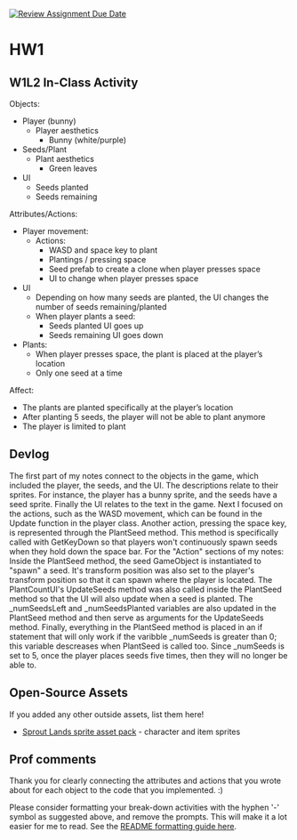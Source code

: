 [![Review Assignment Due Date](https://classroom.github.com/assets/deadline-readme-button-22041afd0340ce965d47ae6ef1cefeee28c7c493a6346c4f15d667ab976d596c.svg)](https://classroom.github.com/a/MjLLqDcN)
# HW1
## W1L2 In-Class Activity
Objects:
- Player (bunny)
  - Player aesthetics
    - Bunny (white/purple)
- Seeds/Plant
  - Plant aesthetics 
    - Green leaves
- UI
  - Seeds planted
  - Seeds remaining

Attributes/Actions:
  - Player movement:
    - Actions:
      - WASD and space key to plant
      - Plantings / pressing space 
      - Seed prefab to create a clone when player presses space 
      - UI to change when player presses space 
  - UI
    - Depending on how many seeds are planted, the UI changes the number of seeds remaining/planted
    - When player plants a seed:
      - Seeds planted UI goes up
      - Seeds remaining UI goes down 
  - Plants:
    - When player presses space, the plant is placed at the player’s location 
    - Only one seed at a time
    
Affect:
- The plants are planted specifically at the player’s location
- After planting 5 seeds, the player will not be able to plant anymore
- The player is limited to plant

## Devlog
The first part of my notes connect to the objects in the game, which included the player, the seeds, and the UI. The descriptions relate to their sprites. For instance, the player has a bunny sprite, and the seeds have a seed sprite. Finally the UI relates to the text in the game. Next I focused on the actions, such as the WASD movement, which can be found in the Update function in the player class. Another action, pressing the space key, is represented through the PlantSeed method. This method is specifically called with GetKeyDown so that players won't continuously spawn seeds when they hold down the space bar. For the "Action" sections of my notes: Inside the PlantSeed method, the seed GameObject is instantiated to "spawn" a seed. It's transform position was also set to the player's transform position so that it can spawn where the player is located. The PlantCountUI's UpdateSeeds method was also called inside the PlantSeed method so that the UI will also update when a seed is planted. The _numSeedsLeft and _numSeedsPlanted variables are also updated in the PlantSeed method and then serve as arguments for the UpdateSeeds method. Finally, everything in the PlantSeed method is placed in an if statement that will only work if the varibble _numSeeds is greater than 0; this variable descreases when PlantSeed is called too. Since _numSeeds is set to 5, once the player places seeds five times, then they will no longer be able to.

## Open-Source Assets
If you added any other outside assets, list them here!
- [Sprout Lands sprite asset pack](https://cupnooble.itch.io/sprout-lands-asset-pack) - character and item sprites

## Prof comments
Thank you for clearly connecting the attributes and actions that you wrote about for each object to the code that you implemented. :)

Please consider formatting your break-down activities with the hyphen '-' symbol as suggested above, and remove the prompts. This will make it a lot easier for me to read. See the [README formatting guide here](https://docs.github.com/en/get-started/writing-on-github/getting-started-with-writing-and-formatting-on-github/basic-writing-and-formatting-syntax).
